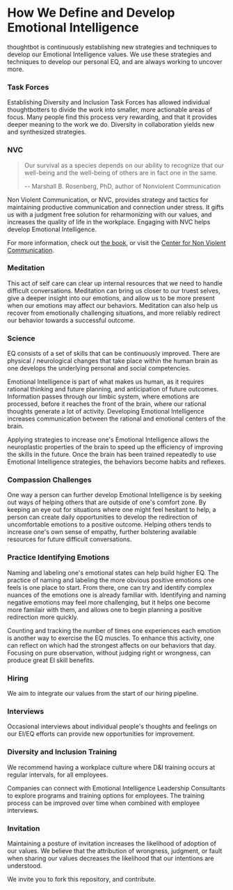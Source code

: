 # How We Define and Develop Emotional Intelligence

thoughtbot is continuously establishing new strategies and techniques to develop our Emotional Intelligence values. We use these strategies and techniques to develop our personal EQ, and are always working to uncover more.

### Task Forces

Establishing Diversity and Inclusion Task Forces has allowed individual thoughtbotters to divide the work into smaller, more actionable areas of focus. Many people find this process very rewarding, and that it provides deeper meaning to the work we do. Diversity in collaboration yields new and synthesized strategies.

### NVC

> Our survival as a species depends on our ability to recognize that our well-being and the well-being of others are in fact one in the same.
>
>  -- Marshall B. Rosenberg, PhD, author of Nonviolent Communication

Non Violent Communication, or NVC, provides strategy and tactics for maintaining productive communication and connection under stress. It gifts us with a judgment free solution for reharmonizing with our values, and increases the quality of life in the workplace. Engaging with NVC helps develop Emotional Intelligence.

For more information, check out [the book](https://nonviolentcommunication.com/), or visit the [Center for Non Violent Communication](https://www.cnvc.org/).

### Meditation

This act of self care can clear up internal resources that we need to handle difficult conversations. Meditation can bring us closer to our truest selves, give a deeper insight into our emotions, and allow us to be more present when our emotions may affect our behaviors. Meditation can also help us recover from emotionally challenging situations, and more reliably redirect our behavior towards a successful outcome.

### Science

EQ consists of a set of skills that can be continuously improved. There are physical / neurological changes that take place within the human brain as one develops the underlying personal and social competencies.

Emotional Intelligence is part of what makes us human, as it requires rational thinking and future planning, and anticipation of future outcomes. Information passes through our limbic system, where emotions are processed, before it reaches the front of the brain, where our rational thoughts generate a lot of activity. Developing Emotional Intelligence increases communication between the rational and emotional centers of the brain.

Applying strategies to increase one's Emotional Intelligence allows the neuroplastic properties of the brain to speed up the efficiency of improving the skills in the future. Once the brain has been trained repeatedly to use Emotional Intelligence strategies, the behaviors become habits and reflexes.

### Compassion Challenges

One way a person can further develop Emotional Intelligence is by seeking out ways of helping others that are outside of one's comfort zone. By keeping an eye out for situations where one might feel hesitant to help, a person can create daily opportunities to develop the redirection of uncomfortable emotions to a positive outcome. Helping others tends to increase one's own sense of empathy, further bolstering available resources for future difficult conversations.

### Practice Identifying Emotions

Naming and labeling one's emotional states can help build higher EQ. The practice of naming and labeling the more obvious positive emotions one feels is one place to start. From there, one can try and identify complex nuances of the emotions one is already familiar with. Identifying and naming negative emotions may feel more challenging, but it helps one become more familair with them, and allows one to begin planning a positive redirection more quickly.

Counting and tracking the number of times one experiences each emotion is another way to exercise the EQ muscles. To enhance this activity, one can reflect on which had the strongest affects on our behaviors that day. Focusing on pure observation, without judging right or wrongness, can produce great EI skill benefits.

### Hiring

We aim to integrate our values from the start of our hiring pipeline.

### Interviews

Occasional interviews about individual people's thoughts and feelings on our EI/EQ efforts can provide new opportunities for improvement.

### Diversity and Inclusion Training

We recommend having a workplace culture where D&I training occurs at regular intervals, for all employees.

Companies can connect with Emotional Intelligence Leadership Consultants to explore programs and training options for employees. The training process can be improved over time when combined with employee interviews.

### Invitation

Maintaining a posture of invitation increases the likelihood of adoption of our values. We believe that the attribution of wrongness, judgment, or fault when sharing our values decreases the likelihood that our intentions are understood.

We invite you to fork this repository, and contribute.

